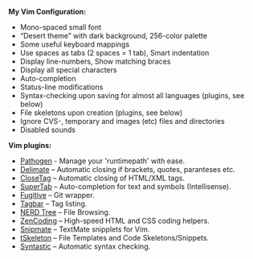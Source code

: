 **My Vim Configuration:**

- Mono-spaced small font
- “Desert theme” with dark background, 256-color palette
- Some useful keyboard mappings
- Use spaces as tabs (2 spaces = 1 tab), Smart indentation
- Display line-numbers, Show matching braces
- Display all special characters
- Auto-completion
- Status-line modifications
- Syntax-checking upon saving for almost all languages (plugins, see below)
- File skeletons upon creation (plugins, see below)
- Ignore CVS-, temporary and images (etc) files and directories
- Disabled sounds 

**Vim plugins:**

- [Pathogen](https://github.com/tpope/vim-pathogen) - Manage your 'runtimepath' with ease.
- [Delimate](https://github.com/Raimondi/delimitMate) – Automatic closing if brackets, quotes, paranteses etc.
- [CloseTag](https://github.com/docunext/closetag.vim) – Automatic closing of HTML/XML tags.
- [SuperTab](https://github.com/ervandew/supertab) – Auto-completion for text and symbols (Intellisense).
- [Fugitive](https://github.com/tpope/vim-fugitive) – Git wrapper.
- [Tagbar](https://github.com/majutsushi/tagbar) – Tag listing.
- [NERD Tree](http://www.vim.org/scripts/script.php?script_id=1658) – File Browsing.
- [ZenCoding](http://www.vim.org/scripts/script.php?script_id=2981) – High-speed HTML and CSS coding helpers.
- [Snipmate](https://github.com/garbas/vim-snipmate/) – TextMate snipplets for Vim.
- [tSkeleton](http://www.vim.org/scripts/script.php?script_id=1160) – File Templates and Code Skeletons/Snippets.
- [Syntastic](http://www.vim.org/scripts/script.php?script_id=2736) – Automatic syntax checking.
